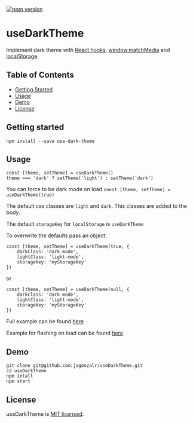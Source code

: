 [![npm version](https://badge.fury.io/js/use-dark-theme.svg)](https://badge.fury.io/js/use-dark-theme)

# useDarkTheme

Implement dark theme with [React hooks](https://reactjs.org/docs/hooks-intro.html), [window.matchMedia](https://developer.mozilla.org/en-US/docs/Web/API/Window/matchMedia) and [localStorage](https://developer.mozilla.org/en-US/docs/Web/API/Window/localStorage).

## Table of Contents

- [Getting Started](#getting-started)
- [Usage](#usage)
- [Demo](#demo)
- [License](#license)

## Getting started

`npm install --save use-dark-theme`

## Usage

```
const [theme, setTheme] = useDarkTheme()
theme === 'dark' ? setTheme('light') : setTheme('dark')
```

You can force to be dark mode on load `const [theme, setTheme] = useDarkTheme(true)`

The default css classes are `light` and `dark`. This classes are added to the body.

The default `storageKey` for `localStorage` is `useDarkTheme`

To overwrite the defaults pass an object:

```
const [theme, setTheme] = useDarkTheme(true, {
	darkClass: 'dark-mode',
	lightClass: 'light-mode',
	storageKey: 'myStorageKey'
})
```

or

```
const [theme, setTheme] = useDarkTheme(null, {
	darkClass: 'dark-mode',
	lightClass: 'light-mode',
	storageKey: 'myStorageKey'
})
```

Full example can be found [here](https://github.com/jagonzalr/useDarkTheme/blob/master/demo/App.jsx)

Example for flashing on load can be found [here](https://github.com/jagonzalr/useDarkTheme/blob/master/demo/index.html)

## Demo

```
git clone git@github.com:jagonzalr/useDarkTheme.git
cd useDarkTheme
npm intall
npm start
```

## License

useDarkTheme is [MIT licensed](./LICENSE).
